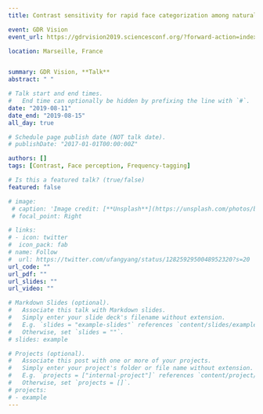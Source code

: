 ```yaml
---
title: Contrast sensitivity for rapid face categorization among natural images

event: GDR Vision
event_url: https://gdrvision2019.sciencesconf.org/?forward-action=index&forward-controller=index&lang=en

location: Marseille, France


summary: GDR Vision, **Talk**
abstract: " "

# Talk start and end times.
#   End time can optionally be hidden by prefixing the line with `#`.
date: "2019-08-11"
date_end: "2019-08-15"
all_day: true

# Schedule page publish date (NOT talk date).
# publishDate: "2017-01-01T00:00:00Z"

authors: []
tags: [Contrast, Face perception, Frequency-tagging]

# Is this a featured talk? (true/false)
featured: false

# image:
 # caption: 'Image credit: [**Unsplash**](https://unsplash.com/photos/bzdhc5b3Bxs)'
 # focal_point: Right

# links:
# - icon: twitter
#  icon_pack: fab
# name: Follow
#  url: https://twitter.com/ufangyang/status/1282592950048952320?s=20
url_code: ""
url_pdf: ""
url_slides: ""
url_video: ""

# Markdown Slides (optional).
#   Associate this talk with Markdown slides.
#   Simply enter your slide deck's filename without extension.
#   E.g. `slides = "example-slides"` references `content/slides/example-slides.md`.
#   Otherwise, set `slides = ""`.
# slides: example

# Projects (optional).
#   Associate this post with one or more of your projects.
#   Simply enter your project's folder or file name without extension.
#   E.g. `projects = ["internal-project"]` references `content/project/deep-learning/index.md`.
#   Otherwise, set `projects = []`.
# projects:
# - example
---
```




